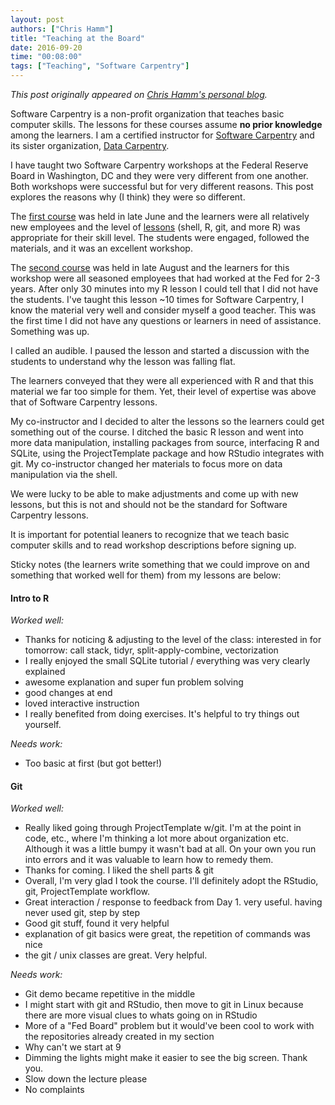 ```yaml
---
layout: post
authors: ["Chris Hamm"]
title: "Teaching at the Board"
date: 2016-09-20
time: "00:08:00"
tags: ["Teaching", "Software Carpentry"]
---
```



*This post originally appeared on [Chris Hamm's personal blog](http://pizzabeerandscience.blogspot.com/2016/09/the-board.html).*

Software Carpentry is a non-profit organization that teaches basic computer skills. The lessons for these courses assume **no prior knowledge** among the learners. I am a certified instructor for [Software Carpentry](https://software-carpentry.org/) and its sister organization, [Data Carpentry](http://www.datacarpentry.org/).

I have taught two Software Carpentry workshops at the Federal Reserve Board in Washington, DC and they were very different from one another. Both workshops were successful but for very different reasons. This post explores the reasons why (I think) they were so different.

The [first course](https://aurielfournier.github.io/2016-06-29-federal-reserve/) was held in late June and the learners were all relatively new employees and the level of [lessons](http://software-carpentry.org/lessons/) (shell, R, git, and more R) was appropriate for their skill level. The students were engaged, followed the materials, and it was an excellent workshop.

The [second course](https://rrlove.github.io/2016-08-24-federal-reserve/) was held in late August and the learners for this workshop were all seasoned employees that had worked at the Fed for 2-3 years. After only 30 minutes into my R lesson I could tell that I did not have the students. I've taught this lesson ~10 times for Software Carpentry, I know the material very well and consider myself a good teacher. This was the first time I did not have any questions or learners in need of assistance. Something was up.

I called an audible. I paused the lesson and started a discussion with the students to understand why the lesson was falling flat.

The learners conveyed that they were all experienced with R and that this material we far too simple for them. Yet, their level of expertise was above that of Software Carpentry lessons.

My co-instructor and I decided to alter the lessons so the learners could get something out of the course. I ditched the basic R lesson and went into more data manipulation, installing packages from source, interfacing R and SQLite, using the ProjectTemplate package and how RStudio integrates with git. My co-instructor changed her materials to focus more on data manipulation via the shell.

We were lucky to be able to make adjustments and come up with new lessons, but this is not and should not be the standard for Software Carpentry lessons.

It is important for potential leaners to recognize that we teach basic computer skills and to read workshop descriptions before signing up.

Sticky notes (the learners write something that we could improve on and something that worked well for them) from my lessons are below:

#### Intro to R

*Worked well:*

- Thanks for noticing & adjusting to the level of the class: interested in for tomorrow: call stack, tidyr, split-apply-combine, vectorization
- I really enjoyed the small SQLite tutorial / everything was very clearly explained
- awesome explanation and super fun problem solving
- good changes at end
- loved interactive instruction
- I really benefited from doing exercises. It's helpful to try things out yourself.

*Needs work:*

- Too basic at first (but got better!)

#### Git

*Worked well:*

- Really liked going through ProjectTemplate w/git. I'm at the point in code, etc., where I'm thinking a lot more about organization etc. Although it was a little bumpy it wasn't bad at all. On your own you run into errors and it was valuable to learn how to remedy them.
- Thanks for coming. I liked the shell parts & git
- Overall, I'm very glad I took the course. I'll definitely adopt the RStudio, git, ProjectTemplate workflow.
- Great interaction / response to feedback from Day 1. very useful. having never used git, step by step
- Good git stuff, found it very helpful
- explanation of git basics were great, the repetition of commands was nice
- the git / unix classes are great. Very helpful.

*Needs work:*

- Git demo became repetitive in the middle
- I might start with git and RStudio, then move to git in Linux because there are more visual clues to whats going on in RStudio
- More of a "Fed Board" problem but it would've been cool to work with the repositories already created in my section
- Why can't we start at 9
- Dimming the lights might make it easier to see the big screen. Thank you.
- Slow down the lecture please
- No complaints 
